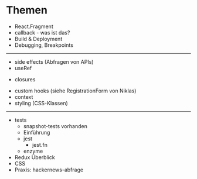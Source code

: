 # Themen

+ React.Fragment
+ callback - was ist das?
+ Build & Deployment
+ Debugging, Breakpoints

---

+ side effects (Abfragen von APIs)
+ useRef
- closures
+ custom hooks (siehe RegistrationForm von Niklas)
+ context
+ styling (CSS-Klassen)

---

- tests
  - snapshot-tests vorhanden
  - Einführung
  - jest
    - jest.fn
  - enzyme
- Redux Überblick
- CSS
- Praxis: hackernews-abfrage
